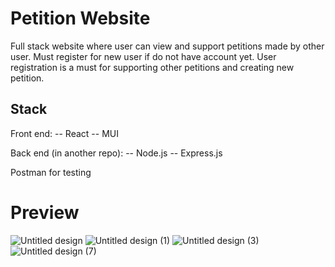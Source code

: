 # Petition Website

Full stack website where user can view and support petitions made by other user. 
Must register for new user if do not have account yet. User registration is a must for supporting other petitions and creating new petition. 

## Stack

Front end:
-- React 
-- MUI 

Back end (in another repo):
-- Node.js
-- Express.js

Postman for testing

# Preview


![Untitled design](https://github.com/user-attachments/assets/ac591973-10de-4253-b221-9cb489c448b2)
![Untitled design (1)](https://github.com/user-attachments/assets/e083b547-fe0c-4e4c-a969-8db67a46209f)
![Untitled design (3)](https://github.com/user-attachments/assets/11c6104d-ede6-489b-8440-42bbc0419560)
![Untitled design (7)](https://github.com/user-attachments/assets/ec85ed66-457e-499f-a861-16874a365787)
